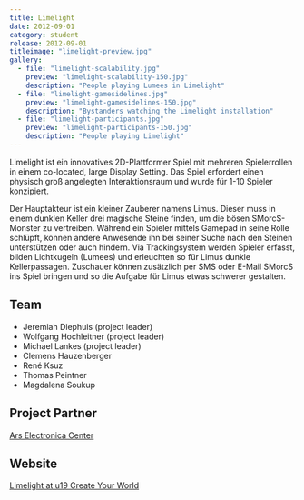 ```yaml
---
title: Limelight
date: 2012-09-01
category: student
release: 2012-09-01
titleimage: "limelight-preview.jpg"
gallery:
  - file: "limelight-scalability.jpg"
    preview: "limelight-scalability-150.jpg"
    description: "People playing Lumees in Limelight"
  - file: "limelight-gamesidelines.jpg"
    preview: "limelight-gamesidelines-150.jpg"
    description: "Bystanders watching the Limelight installation"
  - file: "limelight-participants.jpg"
    preview: "limelight-participants-150.jpg"
    description: "People playing Limelight"
---
```


Limelight ist ein innovatives 2D-Plattformer Spiel mit mehreren Spielerrollen in einem co-located, large Display Setting. Das Spiel erfordert einen physisch groß angelegten Interaktionsraum und wurde für 1-10 Spieler konzipiert.

Der Hauptakteur ist ein kleiner Zauberer namens Limus. Dieser muss in einem dunklen Keller drei magische Steine finden, um die bösen SMorcS-Monster zu vertreiben. Während ein Spieler mittels Gamepad in seine Rolle schlüpft, können andere Anwesende ihn bei seiner Suche nach den Steinen unterstützen oder auch hindern. Via Trackingsystem werden Spieler erfasst, bilden Lichtkugeln (Lumees) und erleuchten so für Limus dunkle Kellerpassagen. Zuschauer können zusätzlich per SMS oder E-Mail SMorcS ins Spiel bringen und so die Aufgabe für Limus etwas schwerer gestalten.

## Team

* Jeremiah Diephuis (project leader)
* Wolfgang Hochleitner (project leader)
* Michael Lankes (project leader)
* Clemens Hauzenberger
* René Ksuz
* Thomas Peintner
* Magdalena Soukup

## Project Partner

[Ars Electronica Center](http://www.aec.at/)

## Website

[Limelight at u19 Create Your World](http://www.aec.at/u19/2012/07/13/limelight/)